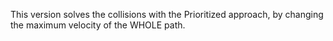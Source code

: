 This version solves the collisions with the Prioritized approach, by changing the maximum velocity of the WHOLE path.
